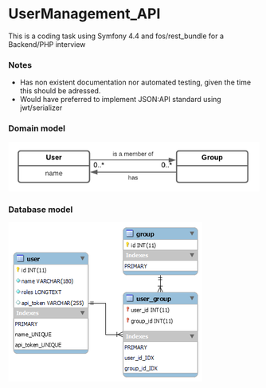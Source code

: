 # UserManagement_API

This is a coding task using Symfony 4.4 and fos/rest_bundle for a Backend/PHP interview

### Notes

- Has non existent documentation nor automated testing, given the time this should be adressed.
- Would have preferred to implement JSON:API standard using jwt/serializer

### Domain model

![Domain model](https://github.com/udAL/UserManagement_API/blob/master/artifacts/domain_model.png)

### Database model

![Database model](https://github.com/udAL/UserManagement_API/blob/master/artifacts/database.png)
